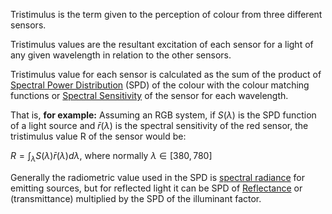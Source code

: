 Tristimulus is the term given to the perception of colour from three different sensors.

Tristimulus values are the resultant excitation of each sensor for a light of any given wavelength in relation to the other sensors.

Tristimulus value for each sensor is calculated as the sum of the product of [Spectral Power Distribution](../../../Science%20and%20Engineering/Physics/Mechanics/Electrodynamics/Optics/Spectral%20Analysis/Spectral%20Power%20Distribution.md) (SPD) of the colour with the colour matching functions or [Spectral Sensitivity](../Physical%20Aspects%20of%20Colours/Spectral%20Sensitivity.md) of the sensor for each wavelength. 

That is, **for example:**
Assuming an RGB system, if $S(\lambda)$ is the SPD function of a light source and $\bar{r}(\lambda)$ is the spectral sensitivity of the red sensor, the tristimulus value R of the sensor would be:

$R=\int_{\lambda}S(\lambda)\bar{r}(\lambda)d\lambda$, where normally $\lambda\in [380, 780]$

Generally the radiometric value used in the SPD is [spectral radiance](../../../Science%20and%20Engineering/Chemistry/Physical/Spectroscopy/Radiometry.md) for emitting sources, but for reflected light it can be SPD of [Reflectance](../../../Science%20and%20Engineering/Chemistry/Physical/Spectroscopy/Reflectance.md) or (transmittance) multiplied by the SPD of the illuminant factor.